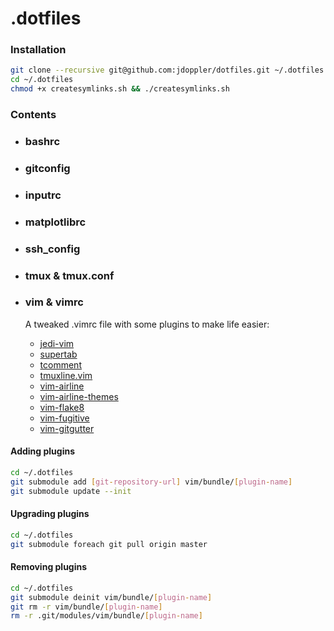 .dotfiles
===

### Installation
```sh
git clone --recursive git@github.com:jdoppler/dotfiles.git ~/.dotfiles
cd ~/.dotfiles
chmod +x createsymlinks.sh && ./createsymlinks.sh
```

### Contents
* ### bashrc

* ### gitconfig

* ### inputrc

* ### matplotlibrc

* ### ssh_config

* ### tmux & tmux.conf

* ### vim & vimrc
  A tweaked .vimrc file with some plugins to make life easier:
  * [jedi-vim](https://github.com/davidhalter/jedi-vim)
  * [supertab](https://github.com/ervandew/supertab)
  * [tcomment](https://github.com/tomtom/tcomment_vim)
  * [tmuxline.vim](https://github.com/edkolev/tmuxline.vim)
  * [vim-airline](https://github.com/bling/vim-airline)
  * [vim-airline-themes](https://github.com/vim-airline/vim-airline-themes)
  * [vim-flake8](https://github.com/nvie/vim-flake8)
  * [vim-fugitive](https://github.com/tpope/vim-fugitive)
  * [vim-gitgutter](https://github.com/airblade/vim-gitgutter)

 #### Adding plugins
 ```sh
 cd ~/.dotfiles
 git submodule add [git-repository-url] vim/bundle/[plugin-name]
 git submodule update --init
 ```

 #### Upgrading plugins
 ```sh
 cd ~/.dotfiles
 git submodule foreach git pull origin master
 ```

 #### Removing plugins
 ```sh
 cd ~/.dotfiles
 git submodule deinit vim/bundle/[plugin-name]
 git rm -r vim/bundle/[plugin-name]
 rm -r .git/modules/vim/bundle/[plugin-name]
 ```

